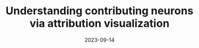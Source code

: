 ---
title: "Understanding contributing neurons via attribution visualization"
collection: publications
permalink: /publication/2023-attr-vis
date: 2023-09-14
venue: 'Neurocomputing'
# paperurl: '/files/pdf/research/Turning the Lights on.pdf'
link: 'https://www.sciencedirect.com/science/article/abs/pii/S092523122300615X'
paperurl: '/files/pdf/research/202309attrVis-neurocomputing.pdf'
github: 'https://github.com/GlowingHorse/Attribution-Visualization'
# code: 'https://zenodo.org/badge/latestdoi/588504249'
# zenodo: 'https://zenodo.org/badge/588504249.svg'
book: 'https://shirui-homepage.com/research/attr-vis/'
citation: 'Rui Shi<sup>1</sup>, <a href="https://li-tianxing.github.io/">Tianxing Li</a><sup>1</sup>, <a href="http://www.graco.c.u-tokyo.ac.jp/yama-lab/index.php">Yasushi Yamaguchi</a>. <i>Neurocomputing</i>, 2023, 550: 126492.'
---